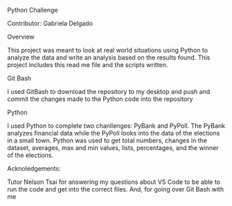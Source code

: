 Python Challenge

Contributor: Gabriela Delgado

Overview

This project was meant to look at real world situations using Python to analyze the data and write an analysis based on the results found. This project includes this read me file and the scripts written.

Git Bash

I used GitBash to download the repository to my desktop and push and commit the changes made to the Python code into the repository

Python

I used Python to complete two chanllenges: PyBank and PyPoll. The PyBank analyzes financial data while the PyPoll looks into the data of the elections in a small town. Python was used to get total numbers, changes in the dataset, averages, max and min values, lists, percentages, and the winner of the elections.

Acknoledgements:

Tutor Nelson Tsai for answering my questions about VS Code to be able to run the code and get into the correct files. And, for going over Git Bash with me
